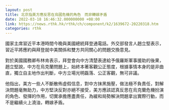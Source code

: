 ```yaml
---
layout: post
title: 北京指美方應反思在烏國危機的角色　而非轉嫁矛盾
date: 2022-03-18 16:46:32.000000000 +08:00
link: https://news.rthk.hk/rthk/ch/component/k2/1639672-20220318.htm
categories: rthk
---
```


國家主席習近平本港時間今晚與美國總統拜登通電話。外交部發言人趙立堅表示，習近平將應約與拜登就中美關係和雙方共同關心的問題交換意見。

對於美國國務卿布林肯表示，拜登會向中方清楚表達給予俄羅斯軍事援助的後果，趙立堅說，中方在烏克蘭問題上，始終本著客觀公正態度，根據事情本身的是非曲直，獨立自主地作出判斷，中方立場光明磊落、公正客觀，無可非議。

他指出，美方一些人不斷散佈虛假信息，對中方抹黑施壓，做法極不負責任，對解決問題毫無助力，中方堅決反對亦絕不接受，美方應該認真反思在烏克蘭危機扮演的角色、發揮的作用，切實承擔應盡責任，為緩和局勢解決問題拿出實際行動，而不是繼續火上澆油，轉嫁矛盾。
